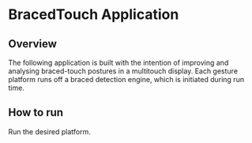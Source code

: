# BracedTouch Application
## Overview
The following application is built with the intention of improving and
 analysing braced-touch postures in a multitouch display. Each gesture platform
 runs off a braced detection engine, which is initiated during run time.
## How to run
Run the desired platform.
